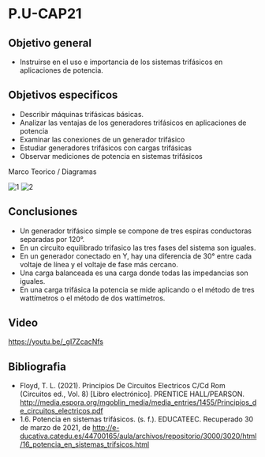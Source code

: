 # P.U-CAP21

## Objetivo general

-   Instruirse en el uso e importancia de los sistemas trifásicos en aplicaciones de potencia.

## Objetivos especificos

- Describir máquinas trifásicas básicas.
- Analizar las ventajas de los generadores trifásicos
en aplicaciones de potencia
- Examinar las conexiones de un generador trifásico
- Estudiar generadores trifásicos con cargas
trifásicas
- Observar mediciones de potencia en sistemas
trifásicos

Marco Teorico / Diagramas



![1](https://user-images.githubusercontent.com/76446982/112941147-bd298680-90f3-11eb-8bce-89eba86bb5bb.png)
![2](https://user-images.githubusercontent.com/76446982/112941153-c0247700-90f3-11eb-9958-1d4d15aa4993.png)


## Conclusiones
- Un generador trifásico simple se compone de tres espiras conductoras separadas por 120°.
- En un circuito equilibrado trifasico las tres fases del sistema son iguales.
- En un generador conectado en Y, hay una diferencia de 30° entre cada voltaje de línea y el voltaje de fase más cercano.
- Una carga balanceada es una carga donde todas las impedancias son iguales.
- En una carga trifásica la potencia se mide aplicando o el método de tres wattímetros o el método de dos
wattímetros.

## Video
https://youtu.be/_gI7ZcacNfs

## Bibliografia
- Floyd, T. L. (2021). Principios De Circuitos Electricos C/Cd Rom (Circuitos ed., Vol. 8) [Libro electrónico]. PRENTICE HALL/PEARSON. http://media.espora.org/mgoblin_media/media_entries/1455/Principios_de_circuitos_electricos.pdf
- 1.6. Potencia en sistemas trifásicos. (s. f.). EDUCATEEC. Recuperado 30 de marzo de 2021, de http://e-ducativa.catedu.es/44700165/aula/archivos/repositorio/3000/3020/html/16_potencia_en_sistemas_trifsicos.html
